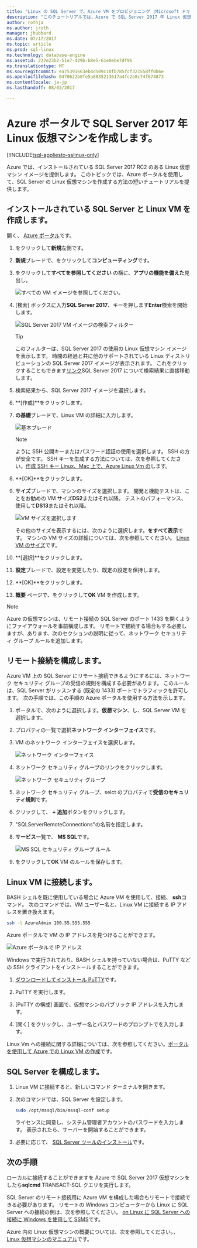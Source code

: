 ```yaml
---
title: "Linux の SQL Server で、Azure VM をプロビジョニング |Microsoft ドキュメント"
description: "このチュートリアルでは、Azure で SQL Server 2017 年 Linux 仮想マシンを作成する方法を示します。"
author: rothja
ms.author: jroth
manager: jhubbard
ms.date: 07/17/2017
ms.topic: article
ms.prod: sql-linux
ms.technology: database-engine
ms.assetid: 222e23b2-51e7-429b-b8e5-61e0ebe7df9b
ms.translationtype: MT
ms.sourcegitcommit: ea75391663eb4d509c10fb785fcf321558ff0b6e
ms.openlocfilehash: 0470622b0fe5a8835213617a4fc2e8c74f674873
ms.contentlocale: ja-jp
ms.lasthandoff: 08/02/2017

---
```

# <a name="create-a-linux-sql-server-2017-virtual-machine-with-the-azure-portal"></a>Azure ポータルで SQL Server 2017 年 Linux 仮想マシンを作成します。

[!INCLUDE[tsql-appliesto-sslinux-only](../../docs/includes/tsql-appliesto-sslinux-only.md)]

Azure では、インストールされている SQL Server 2017 RC2 のある Linux 仮想マシン イメージを提供します。 このトピックでは、Azure ポータルを使用して、SQL Server の Linux 仮想マシンを作成する方法の短いチュートリアルを提供します。 

## <a name="create-a-linux-vm-with-sql-server-installed"></a>インストールされている SQL Server と Linux VM を作成します。

開く、 [Azure ポータル](https://portal.azure.com/)です。

1. をクリックして**新規**左側です。

1. **新規**ブレードで、をクリックして**コンピューティング**です。

1. をクリックして**すべてを参照してください** の横に、**アプリの機能を備えた**見出し。

   ![すべての VM イメージを参照してください。](./media/sql-server-linux-azure-virtual-machine/azure-compute-blade.png)

1. [検索] ボックスに入力**SQL Server 2017**、キーを押します**Enter**検索を開始します。

    ![SQL Server 2017 VM イメージの検索フィルター](./media/sql-server-linux-azure-virtual-machine/searchfilter.png)

    > [!TIP]
    > このフィルターは、SQL Server 2017 の使用の Linux 仮想マシン イメージを表示します。 時間の経過と共に他のサポートされている Linux ディストリビューションの SQL Server 2017 イメージが表示されます。 これをクリックすることもできます[リンク](https://ms.portal.azure.com/#blade/Microsoft_Azure_Marketplace/GalleryFeaturedMenuItemBlade/selectedMenuItemId/home/searchQuery/sql%20server%202017)SQL Server 2017 について検索結果に直接移動します。 

1. 検索結果から、SQL Server 2017 イメージを選択します。

1. **[作成]**をクリックします。

1. **の基礎**ブレードで、Linux VM の詳細に入力します。 

    ![基本ブレード](./media/sql-server-linux-azure-virtual-machine/basics.png)

    > [!Note]
    > ように SSH 公開キーまたはパスワード認証の使用を選択します。 SSH の方が安全です。 SSH キーを生成する方法については、次を参照してください。[作成 SSH キー Linux、Mac 上で、Azure Linux Vm の](https://docs.microsoft.com/azure/virtual-machines/virtual-machines-linux-mac-create-ssh-keys)します。 

1. **[OK]**をクリックします。

1. **サイズ**ブレードで、マシンのサイズを選択します。 開発と機能テストは、ことをお勧めの VM サイズ**DS2**またはそれ以降。 テストのパフォーマンス、使用して**DS13**またはそれ以降。

    ![VM サイズを選択します](./media/sql-server-linux-azure-virtual-machine/vmsizes.png)

    その他のサイズを表示するには、次のように選択します。**をすべて表示**です。 マシンの VM サイズの詳細については、次を参照してください。 [Linux VM のサイズ](https://docs.microsoft.com/azure/virtual-machines/virtual-machines-linux-sizes)です。

1. **[選択]**をクリックします。

1. **設定**ブレードで、設定を変更したり、既定の設定を保持します。

1. **[OK]**をクリックします。

1. **概要** ページで、をクリックして**OK** VM を作成します。

> [!NOTE]
> Azure の仮想マシンは、リモート接続の SQL Server のポート 1433 を開くようにファイアウォールを事前構成します。 リモートで接続する場合もする必要しますが、あります、次のセクションの説明に従って、ネットワーク セキュリティ グループ ルールを追加します。

## <a id="remote"></a>リモート接続を構成します。

Azure VM 上の SQL Server にリモート接続できるようにするには、ネットワーク セキュリティ グループの受信の規則を構成する必要があります。 このルールは、SQL Server がリッスンする (既定の 1433) ポートでトラフィックを許可します。 次の手順では、この手順の Azure ポータルを使用する方法を示します。 

1. ポータルで、次のように選択します。**仮想マシン**、し、SQL Server VM を選択します。

1. プロパティの一覧で選択**ネットワーク インターフェイス**です。

1. VM のネットワーク インターフェイスを選択します。

    ![ネットワーク インターフェイス](./media/sql-server-linux-azure-virtual-machine/networkinterfaces.png)

1. ネットワーク セキュリティ グループのリンクをクリックします。

    ![ネットワーク セキュリティ グループ](./media/sql-server-linux-azure-virtual-machine/networksecuritygroup.png)

1. ネットワーク セキュリティ グループ、selct のプロパティで**受信のセキュリティ規則**です。

1. クリックして、 **+ 追加**ボタンをクリックします。

1. "SQLServerRemoteConnections"の名前を指定します。

1. **サービス**一覧で、 **MS SQL**です。

    ![MS SQL セキュリティ グループ ルール](./media/sql-server-linux-azure-virtual-machine/sqlnsgrule.png)

1. をクリックして**OK** VM のルールを保存します。

## <a id="connect"></a>Linux VM に接続します。

BASH シェルを既に使用している場合に Azure VM を使用して、接続、 **ssh**コマンド。 次のコマンドでは、VM ユーザー名と、Linux VM に接続する IP アドレスを置き換えます。

```bash
ssh -l AzureAdmin 100.55.555.555
```

Azure ポータルで VM の IP アドレスを見つけることができます。

![Azure ポータルで IP アドレス](./media/sql-server-linux-azure-virtual-machine/vmproperties.png)

Windows で実行されており、BASH シェルを持っていない場合は、PuTTY などの SSH クライアントをインストールすることができます。

1. [ダウンロードしてインストール PuTTY](http://www.chiark.greenend.org.uk/~sgtatham/putty/download.html)です。

1. PuTTY を実行します。

1. [PuTTY の構成] 画面で、仮想マシンのパブリック IP アドレスを入力します。

1. [開く] をクリックし、ユーザー名とパスワードのプロンプトでを入力します。

Linux Vm への接続に関する詳細については、次を参照してください。[ポータルを使用して Azure での Linux VM の作成](https://docs.microsoft.com/azure/virtual-machines/virtual-machines-linux-quick-create-portal#ssh-to-the-vm)です。

## <a name="configure-sql-server"></a>SQL Server を構成します。

1. Linux VM に接続すると、新しいコマンド ターミナルを開きます。

1. 次のコマンドでは、SQL Server を設定します。

   ```bash
   sudo /opt/mssql/bin/mssql-conf setup 
   ```

   ライセンスに同意し、システム管理者アカウントのパスワードを入力します。 表示されたら、サーバーを開始することができます。

1. 必要に応じて、 [SQL Server ツールのインストール](sql-server-linux-setup-tools.md)です。

## <a name="next-steps"></a>次の手順

ローカルに接続することができますを Azure で SQL Server 2017 仮想マシンをしたら**sqlcmd** TRANSACT-SQL クエリを実行します。

SQL Server のリモート接続用に Azure VM を構成した場合もリモートで接続できる必要があります。 リモートの Windows コンピューターから Linux に SQL Server への接続の例は、次を参照してください。 [on Linux に SQL Server への接続に Windows を使用して SSMS](sql-server-linux-develop-use-ssms.md)です。

Azure 内の Linux 仮想マシンの概要については、次を参照してください。、 [Linux 仮想マシンのマニュアル](https://docs.microsoft.com/en-us/azure/virtual-machines/linux/)です。

